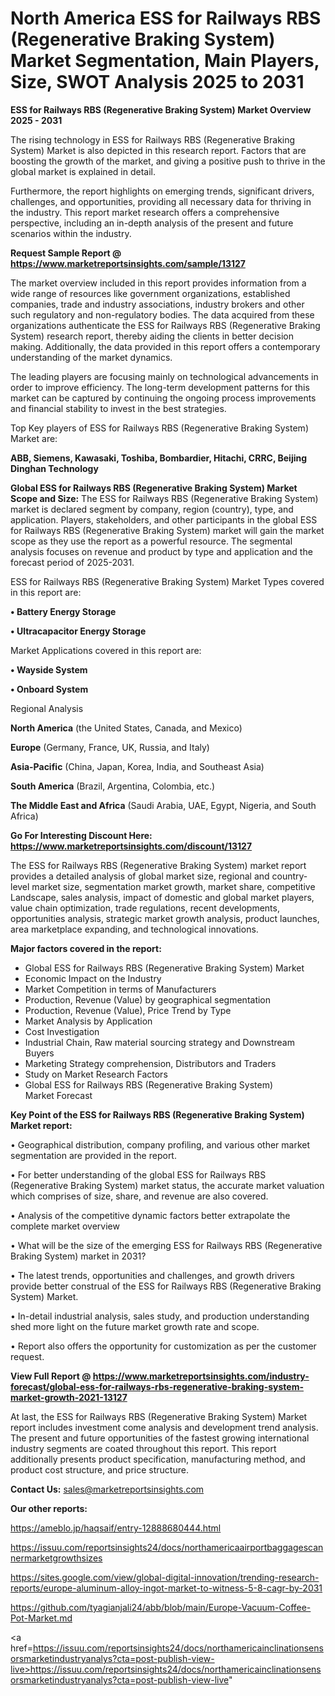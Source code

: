 # North America ESS for Railways RBS (Regenerative Braking System) Market Segmentation, Main Players, Size, SWOT Analysis 2025 to 2031

<Strong> ESS for Railways RBS (Regenerative Braking System) Market Overview 2025 - 2031</strong>

The rising technology in ESS for Railways RBS (Regenerative Braking System) Market is also depicted in this research report. Factors that are boosting the growth of the market, and giving a positive push to thrive in the global market is explained in detail.

Furthermore, the report highlights on emerging trends, significant drivers, challenges, and opportunities, providing all necessary data for thriving in the industry. This report market research offers a comprehensive perspective, including an in-depth analysis of the present and future scenarios within the industry.

<strong>Request Sample Report @ <a href=https://www.marketreportsinsights.com/sample/13127>https://www.marketreportsinsights.com/sample/13127</a></strong>

The market overview included in this report provides information from a wide range of resources like government organizations, established companies, trade and industry associations, industry brokers and other such regulatory and non-regulatory bodies. The data acquired from these organizations authenticate the ESS for Railways RBS (Regenerative Braking System) research report, thereby aiding the clients in better decision making. Additionally, the data provided in this report offers a contemporary understanding of the market dynamics.

The leading players are focusing mainly on technological advancements in order to improve efficiency. The long-term development patterns for this market can be captured by continuing the ongoing process improvements and financial stability to invest in the best strategies.

Top Key players of ESS for Railways RBS (Regenerative Braking System) Market are:

<strong>ABB, Siemens, Kawasaki, Toshiba, Bombardier, Hitachi, CRRC, Beijing Dinghan Technology</strong>

<strong><b>Global ESS for Railways RBS (Regenerative Braking System) Market Scope and Size:</b></strong>
The ESS for Railways RBS (Regenerative Braking System) market is declared segment by company, region (country), type, and application. Players, stakeholders, and other participants in the global ESS for Railways RBS (Regenerative Braking System) market will gain the market scope as they use the report as a powerful resource. The segmental analysis focuses on revenue and product by type and application and the forecast period of 2025-2031.

ESS for Railways RBS (Regenerative Braking System) Market Types covered in this report are:

<strong>• Battery Energy Storage

• Ultracapacitor Energy Storage</strong>

Market Applications covered in this report are:

<strong>• Wayside System

• Onboard System</strong> 

Regional Analysis

<strong>North America</strong> (the United States, Canada, and Mexico)

<strong>Europe</strong> (Germany, France, UK, Russia, and Italy)

<strong>Asia-Pacific</strong> (China, Japan, Korea, India, and Southeast Asia)

<strong>South America</strong> (Brazil, Argentina, Colombia, etc.)

<strong>The Middle East and Africa</strong> (Saudi Arabia, UAE, Egypt, Nigeria, and South Africa)

<strong>Go For Interesting Discount Here: <a href=https://www.marketreportsinsights.com/discount/13127>https://www.marketreportsinsights.com/discount/13127</a></strong>

The ESS for Railways RBS (Regenerative Braking System) market report provides a detailed analysis of global market size, regional and country-level market size, segmentation market growth, market share, competitive Landscape, sales analysis, impact of domestic and global market players, value chain optimization, trade regulations, recent developments, opportunities analysis, strategic market growth analysis, product launches, area marketplace expanding, and technological innovations.

<strong><b>Major factors covered in the report:</b></strong>
<ul>
  <li>Global ESS for Railways RBS (Regenerative Braking System) Market </li>
  <li>Economic Impact on the Industry</li>
  <li>Market Competition in terms of Manufacturers</li>
  <li>Production, Revenue (Value) by geographical segmentation</li>
  <li>Production, Revenue (Value), Price Trend by Type</li>
  <li>Market Analysis by Application</li>
  <li>Cost Investigation</li>
  <li>Industrial Chain, Raw material sourcing strategy and Downstream Buyers</li>
  <li>Marketing Strategy comprehension, Distributors and Traders</li>
  <li>Study on Market Research Factors</li>
  <li>Global ESS for Railways RBS (Regenerative Braking System) Market Forecast</li>
</ul>

<strong><b>Key Point of the ESS for Railways RBS (Regenerative Braking System) Market report:</b></strong>

• Geographical distribution, company profiling, and various other market segmentation are provided in the report.

• For better understanding of the global ESS for Railways RBS (Regenerative Braking System) market status, the accurate market valuation which comprises of size, share, and revenue are also covered.

• Analysis of the competitive dynamic factors better extrapolate the complete market overview

• What will be the size of the emerging ESS for Railways RBS (Regenerative Braking System) market in 2031?

• The latest trends, opportunities and challenges, and growth drivers provide better construal of the ESS for Railways RBS (Regenerative Braking System) Market.

• In-detail industrial analysis, sales study, and production understanding shed more light on the future market growth rate and scope.

• Report also offers the opportunity for customization as per the customer request.

<strong><b>View Full Report @ <a href=https://www.marketreportsinsights.com/industry-forecast/global-ess-for-railways-rbs-regenerative-braking-system-market-growth-2021-13127>https://www.marketreportsinsights.com/industry-forecast/global-ess-for-railways-rbs-regenerative-braking-system-market-growth-2021-13127</a></b></strong>


At last, the ESS for Railways RBS (Regenerative Braking System) Market report includes investment come analysis and development trend analysis. The present and future opportunities of the fastest growing international industry segments are coated throughout this report. This report additionally presents product specification, manufacturing method, and product cost structure, and price structure.

<strong>Contact Us:</strong>
sales@marketreportsinsights.com

<strong>Our other reports:</strong>

<a href=https://ameblo.jp/haqsaif/entry-12888680444.html>https://ameblo.jp/haqsaif/entry-12888680444.html</a>

<a href=https://issuu.com/reportsinsights24/docs/northamericaairportbaggagescannermarketgrowthsizes>https://issuu.com/reportsinsights24/docs/northamericaairportbaggagescannermarketgrowthsizes</a>

<a href=https://sites.google.com/view/global-digital-innovation/trending-research-reports/europe-aluminum-alloy-ingot-market-to-witness-5-8-cagr-by-2031>https://sites.google.com/view/global-digital-innovation/trending-research-reports/europe-aluminum-alloy-ingot-market-to-witness-5-8-cagr-by-2031</a>

<a href=https://github.com/tyagianjali24/abb/blob/main/Europe-Vacuum-Coffee-Pot-Market.md>https://github.com/tyagianjali24/abb/blob/main/Europe-Vacuum-Coffee-Pot-Market.md</a>

<a href=https://issuu.com/reportsinsights24/docs/northamericainclinationsensorsmarketindustryanalys?cta=post-publish-view-live>https://issuu.com/reportsinsights24/docs/northamericainclinationsensorsmarketindustryanalys?cta=post-publish-view-live</a>"

